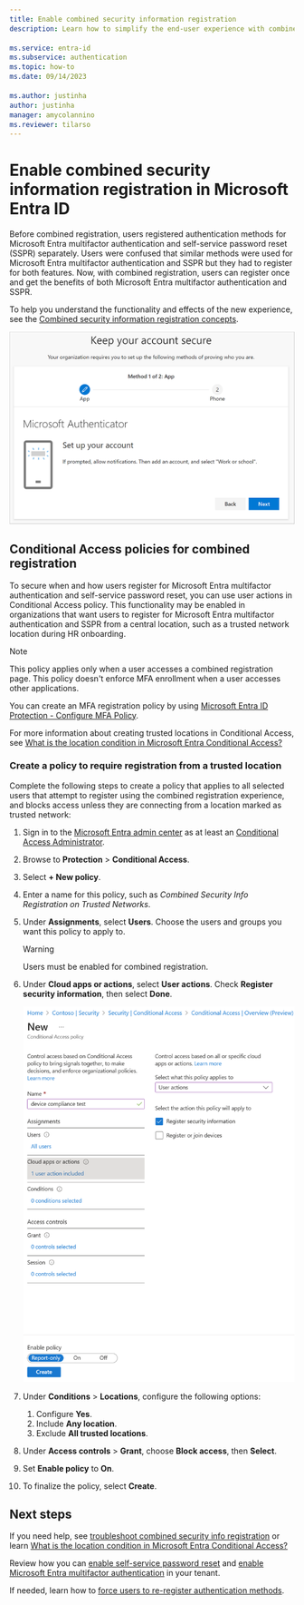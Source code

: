 ```yaml
---
title: Enable combined security information registration
description: Learn how to simplify the end-user experience with combined Microsoft Entra multifactor authentication and self-service password reset registration.

ms.service: entra-id
ms.subservice: authentication
ms.topic: how-to
ms.date: 09/14/2023

ms.author: justinha
author: justinha
manager: amycolannino
ms.reviewer: tilarso
---
```

# Enable combined security information registration in Microsoft Entra ID

Before combined registration, users registered authentication methods for Microsoft Entra multifactor authentication and self-service password reset (SSPR) separately. Users were confused that similar methods were used for Microsoft Entra multifactor authentication and SSPR but they had to register for both features. Now, with combined registration, users can register once and get the benefits of both Microsoft Entra multifactor authentication and SSPR.

To help you understand the functionality and effects of the new experience, see the [Combined security information registration concepts](concept-registration-mfa-sspr-combined.md).

![Combined security information registration enhanced experience](media/howto-registration-mfa-sspr-combined/combined-security-info-more-required.png)

## Conditional Access policies for combined registration

To secure when and how users register for Microsoft Entra multifactor authentication and self-service password reset, you can use user actions in Conditional Access policy. This functionality may be enabled in organizations that want users to register for Microsoft Entra multifactor authentication and SSPR from a central location, such as a trusted network location during HR onboarding.

> [!NOTE]
> This policy applies only when a user accesses a combined registration page. This policy doesn't enforce MFA enrollment when a user accesses other applications.
>
> You can create an MFA registration policy by using [Microsoft Entra ID Protection - Configure MFA Policy](~/id-protection/howto-identity-protection-configure-mfa-policy.md).

For more information about creating trusted locations in Conditional Access, see [What is the location condition in Microsoft Entra Conditional Access?](../conditional-access/concept-assignment-network.md#trusted-locations)

### Create a policy to require registration from a trusted location

Complete the following steps to create a policy that applies to all selected users that attempt to register using the combined registration experience, and blocks access unless they are connecting from a location marked as trusted network:

1. Sign in to the [Microsoft Entra admin center](https://entra.microsoft.com) as at least an [Conditional Access Administrator](~/identity/role-based-access-control/permissions-reference.md#conditional-access-administrator).
1. Browse to **Protection** > **Conditional Access**.
1. Select **+ New policy**.
1. Enter a name for this policy, such as *Combined Security Info Registration on Trusted Networks*.
1. Under **Assignments**, select **Users**. Choose the users and groups you want this policy to apply to.

   > [!WARNING]
   > Users must be enabled for combined registration.

1. Under **Cloud apps or actions**, select **User actions**. Check **Register security information**, then select **Done**.

    ![Create a Conditional Access policy to control security info registration](media/howto-registration-mfa-sspr-combined/require-registration-from-trusted-location.png)

1. Under **Conditions** > **Locations**, configure the following options:
   1. Configure **Yes**.
   1. Include **Any location**.
   1. Exclude **All trusted locations**.
1. Under **Access controls** > **Grant**, choose **Block access**, then **Select**.
1. Set **Enable policy** to **On**.
1. To finalize the policy, select **Create**.

## Next steps

If you need help, see [troubleshoot combined security info registration](howto-registration-mfa-sspr-combined-troubleshoot.md) or learn [What is the location condition in Microsoft Entra Conditional Access?](../conditional-access/concept-assignment-network.md)

Review how you can [enable self-service password reset](tutorial-enable-sspr.md) and [enable Microsoft Entra multifactor authentication](tutorial-enable-azure-mfa.md) in your tenant.

If needed, learn how to [force users to re-register authentication methods](howto-mfa-userdevicesettings.yml).
